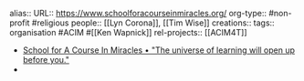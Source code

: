 alias::
URL:: https://www.schoolforacourseinmiracles.org/
org-type:: #non-profit #religious
people:: [[Lyn Corona]], [[Tim Wise]]
creations::
tags:: organisation #ACIM #[[Ken Wapnick]]
rel-projects:: [[ACIM4T]]



- [School for A Course In Miracles • "The universe of learning will open up before you."](https://schoolforacourseinmiracles.org/)
-
